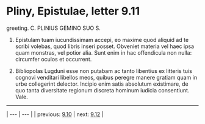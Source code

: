 # Pliny, Epistulae, letter 9.11

greeting. C. PLINIUS GEMINO SUO S.



1. Epistulam tuam iucundissimam accepi, eo maxime quod aliquid ad te scribi volebas, quod libris inseri posset. Obveniet materia vel haec ipsa quam monstras, vel potior alia. Sunt enim in hac offendicula non nulla: circumfer oculos et occurrent.



2. Bibliopolas Lugduni esse non putabam ac tanto libentius ex litteris tuis cognovi venditari libellos meos, quibus peregre manere gratiam quam in urbe collegerint delector. Incipio enim satis absolutum existimare, de quo tanta diversitate regionum discreta hominum iudicia consentiunt. Vale.



---

| --- | --- |
| previous: [9.10](../9.10/) | next: [9.12](../9.12/) |